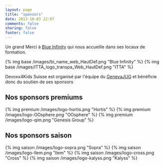 ```yaml
---
layout: page
title: "sponsors"
date: 2013-10-03 22:07
comments: false
sharing: false
footer: false
---
```


Un grand Merci à [Blue Infinity](http://www.b-i.com/ "Blue Infinity") qui nous accueille dans ses locaux de formation.

{% img base /images/bi_name_web_HautDef.png "Blue Infinity" %}
{% img base /images/ITTA_logo_transpa_Web_HautDef.png "ITTA" %}


Devoxx4Kids Suisse est organisé par l'équipe du [GenevaJUG](http://genevajug.ch "GenevaJUG") et bénéficie donc du soutien de ses sponsors

## Nos sponsors premiums

{% img premium /images/logo-hortis.png "Hortis" %}
{% img premium /images/logo-OOsphere.png "OOsphere" %}
{% img premium /images/logo-qim.png  "Genesis Group" %}

## Nos sponsors saison
    
{% img saison /images/logo-sopra.png "Sopra" %}
{% img saison /images/logo-Ilem.png "Ilem" %}
{% img saison /images/logo-cross.png "Cross" %}
{% img saison /images/logo-kalyss.png "Kalyss" %}